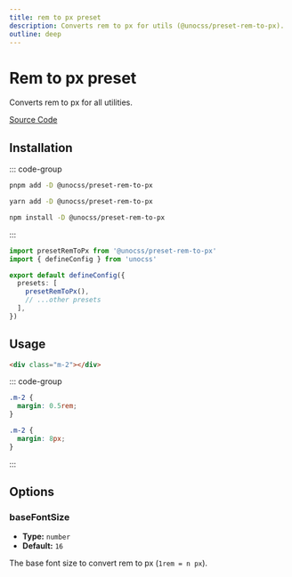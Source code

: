 ```yaml
---
title: rem to px preset
description: Converts rem to px for utils (@unocss/preset-rem-to-px).
outline: deep
---
```


# Rem to px preset

Converts rem to px for all utilities.

[Source Code](https://github.com/unocss/unocss/tree/main/packages/preset-rem-to-px)

## Installation

::: code-group
  ```bash [pnpm]
  pnpm add -D @unocss/preset-rem-to-px
  ```
  ```bash [yarn]
  yarn add -D @unocss/preset-rem-to-px
  ```
  ```bash [npm]
  npm install -D @unocss/preset-rem-to-px
  ```
:::

```ts [uno.config.ts]
import presetRemToPx from '@unocss/preset-rem-to-px'
import { defineConfig } from 'unocss'

export default defineConfig({
  presets: [
    presetRemToPx(),
    // ...other presets
  ],
})
```

## Usage

```html
<div class="m-2"></div>
```

::: code-group
  ```css [Without]
  .m-2 {
    margin: 0.5rem;
  }
  ```
  ```css [With]
  .m-2 {
    margin: 8px;
  }
  ```
:::

## Options

### baseFontSize
- **Type:** `number`
- **Default:** `16`

The base font size to convert rem to px (`1rem = n px`).
